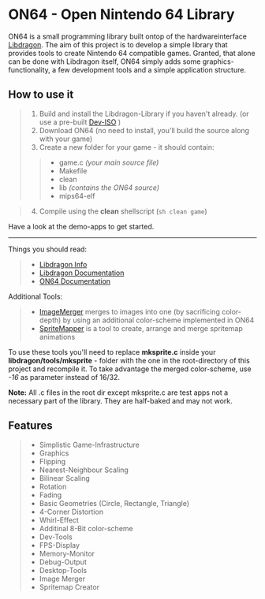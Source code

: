
ON64 - Open Nintendo 64 Library
===================

ON64 is a small programming library built ontop of the hardwareinterface [Libdragon](https://github.com/DragonMinded/libdragon).
The aim of this project is to develop a simple library that provides tools to create Nintendo 64 compatible games. Granted, that alone can be done with Libdragon itself, ON64 simply adds some graphics-functionality, a few development tools and a simple application structure.

How to use it
-------------
> 1. Build and install the Libdragon-Library if you haven't already.
> (or use a pre-built [Dev-ISO](https://www.neoflash.com/forum/index.php?topic=7444.0) )
> 2. Download ON64 (no need to install, you'll build the source along with your game)
> 3. Create a new folder for your game - it should contain:
>> - <i class="icon-file"></i> game.c *(your main source file)*
>> - <i class="icon-file"></i> Makefile
>> - <i class="icon-file"></i> clean
>> - <i class="icon-folder-open"></i> lib *(contains the ON64 source)*
>> - <i class="icon-folder-open"></i> mips64-elf

> 4.  Compile using the <i class="icon-cog"></i>**clean** shellscript (```sh clean game```)

Have a look at the demo-apps to get started.

---

Things you should read:
> - [Libdragon Info](https://dragonminded.com/n64dev/)
> - [Libdragon Documentation](https://dragonminded.com/n64dev/libdragon/doxygen/group__libdragon.html)
> - [ON64 Documentation](http://does-not-exist-yet)

Additional Tools:
> - [ImageMerger](https://github.com/TheRDavid/ImageMerge) merges to images into one (by sacrificing color-depth) by using an additional color-scheme implemented in ON64
> - [SpriteMapper](https://github.com/TheRDavid/Spritemapper) is a tool to create, arrange and merge spritemap animations

To use these tools you'll need to replace <i class="icon-file"></i>**mksprite.c** inside your <i class="icon-folder-open"></i>**libdragon/tools/mksprite** - folder with the one in the root-directory of this project and recompile it. To take advantage the merged color-scheme, use *-16* as parameter instead of 16/32.

**Note:** All .c files in the root dir except mksprite.c are test apps not a necessary part of the library. They are half-baked and may not work.


Features
-----
> - Simplistic Game-Infrastructure
> - Graphics
>  - Flipping
>  - Nearest-Neighbour Scaling
>  - Bilinear Scaling
>  - Rotation
>  - Fading
>  - Basic Geometries (Circle, Rectangle, Triangle)
>  - 4-Corner Distortion
>  - Whirl-Effect
>  - Additinal 8-Bit color-scheme
> - Dev-Tools
>  - FPS-Display
>  - Memory-Monitor
>  - Debug-Output
> - Desktop-Tools
>  - Image Merger
>  - Spritemap Creator

